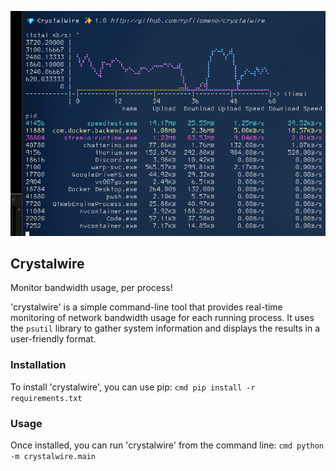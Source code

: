 ![alt text](image.png)

## Crystalwire

Monitor bandwidth usage, per process!

'crystalwire' is a simple command-line tool that provides real-time monitoring of network bandwidth usage for each running process. It uses the `psutil` library to gather system information and displays the results in a user-friendly format.
### Installation
To install 'crystalwire', you can use pip:
``cmd
pip install -r requirements.txt
``
### Usage
Once installed, you can run 'crystalwire' from the command line:
``cmd
python -m crystalwire.main
``





